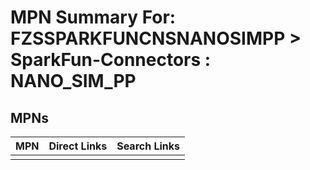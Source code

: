 



# MPN Summary For: FZSSPARKFUNCNSNANOSIMPP > SparkFun-Connectors : NANO_SIM_PP

## MPNs
  

|MPN|Direct Links|Search Links|
| :--- | :--- | :--- |
||||
